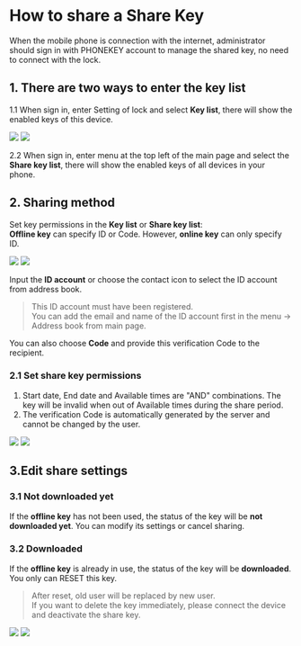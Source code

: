 # How to share a Share Key

When the mobile phone is connection with the internet, administrator should sign in with PHONEKEY account to manage the shared key, no need to connect with the lock.

## 1. There are two ways to enter the key list <a id="there-are-two-ways-to-enter-the-key-list"></a>

1.1 When sign in, enter Setting of lock and select **Key list**, there will show the enabled keys of this device.

![](../.gitbook/assets/screenshot_2019-11-15-17-31-57-774_com.userstar.phonekey.png) ![](../.gitbook/assets/screenshot_2019-11-18-09-19-22-641_com.userstar.phonekey.png)

2.2 When sign in, enter menu at the top left of the main page and select the **Share key list**, there will show the enabled keys of all devices in your phone.

## 2. Sharing method <a id="sharing-method"></a>

Set key permissions in the **Key list** or **Share key list**:   
**Offline key** can specify ID or Code. However, **online key** can only specify ID.

![](../.gitbook/assets/screenshot_2019-11-18-09-19-44-287_com.userstar.phonekey.png) ![](../.gitbook/assets/screenshot_2019-11-18-09-19-58-841_com.userstar.phonekey.png)

Input the **ID account** or choose the contact icon to select the ID account from address book.

> This ID account must have been registered.   
> You can add the email and name of the ID account first in the menu -&gt; Address book from main page.

You can also choose **Code** and provide this verification Code to the recipient.

### 2.1 Set share key permissions <a id="set-share-key-permissions"></a>

1. Start date, End date and Available times are "AND" combinations. The key will be invalid when out of Available times during the share period.
2. The verification Code is automatically generated by the server and cannot be changed by the user.

![](../.gitbook/assets/screenshot_2019-11-18-09-20-24-153_com.userstar.phonekey.png) ![](../.gitbook/assets/screenshot_2019-11-18-09-20-50-493_com.userstar.phonekey.png)

## 3.Edit share settings <a id="edit-share-settings"></a>

### 3.1 Not downloaded yet

If the **offline key** has not been used, the status of the key will be **not downloaded yet**. You can modify its settings or cancel sharing.

### 3.2 Downloaded <a id="downloaded"></a>

If the **offline key** is already in use, the status of the key will be **downloaded**. You only can RESET this key.

> After reset, old user will be replaced by new user.  
> If you want to delete the key immediately, please connect the device and deactivate the share key.

![](../.gitbook/assets/screenshot_2019-11-18-11-37-46-418_com.userstar.phonekey.png) ![](../.gitbook/assets/screenshot_2019-11-18-09-17-04-587_com.userstar.phonekey.png)

